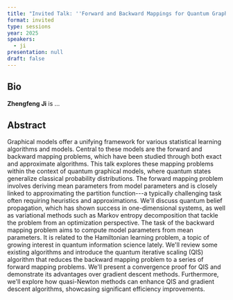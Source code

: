 ```yaml
---
title: "Invited Talk: ''Forward and Backward Mappings for Quantum Graphical Models''"
format: invited
type: sessions
year: 2025
speakers:
  - ji
presentation: null
draft: false
---
```

## Bio
**Zhengfeng Ji** is ... 

## Abstract
Graphical models offer a unifying framework for various statistical learning algorithms and models. Central to these models are the forward and backward mapping problems, which have been studied through both exact and approximate algorithms. This talk explores these mapping problems within the context of quantum graphical models, where quantum states generalize classical probability distributions.
The forward mapping problem involves deriving mean parameters from model parameters and is closely linked to approximating the partition function---a typically challenging task often requiring heuristics and approximations. We'll discuss quantum belief propagation, which has shown success in one-dimensional systems, as well as variational methods such as Markov entropy decomposition that tackle the problem from an optimization perspective.
The task of the backward mapping problem aims to compute model parameters from mean parameters. It is related to the Hamiltonian learning problem, a topic of growing interest in quantum information science lately. We'll review some existing algorithms and introduce the quantum iterative scaling (QIS) algorithm that reduces the backward mapping problem to a series of forward mapping problems. We'll present a convergence proof for QIS and demonstrate its advantages over gradient descent methods. Furthermore, we'll explore how quasi-Newton methods can enhance QIS and gradient descent algorithms, showcasing significant efficiency improvements.


<!-- fields to use above: -->
<!-- videoId: "Vfl9pPh6ipI" -->
<!-- presentation: "/2024/sessions/slides/QCrypt2024InvitedDiamanti.pdf" -->
